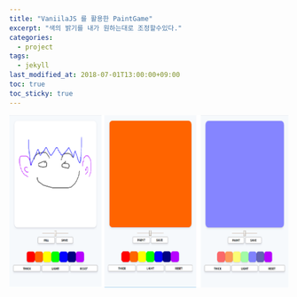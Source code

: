 ```yaml
---
title: "VaniilaJS 를 활용한 PaintGame"
excerpt: "색의 밝기를 내가 원하는대로 조정할수있다."
categories:
  - project
tags:
  - jekyll
last_modified_at: 2018-07-01T13:00:00+09:00
toc: true
toc_sticky: true
---
```


[![게임이미지](/assets/images/game.png)](https://github.com/JungYOsup/customize_paintjs.git)
